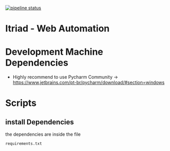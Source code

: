 [![pipeline status](https://gitlab.com/itriad-systems/itriad/recompra/web-automation/badges/master/pipeline.svg)](https://gitlab.com/itriad-systems/itriad/recompra/web-automation/-/commits/master)

# Itriad - Web Automation

# Development Machine Dependencies

* Highly recommend to use Pycharm Community -> https://www.jetbrains.com/pt-br/pycharm/download/#section=windows

# Scripts

## install Dependencies
the dependencies are inside the file

```shell
requirements.txt 
```
